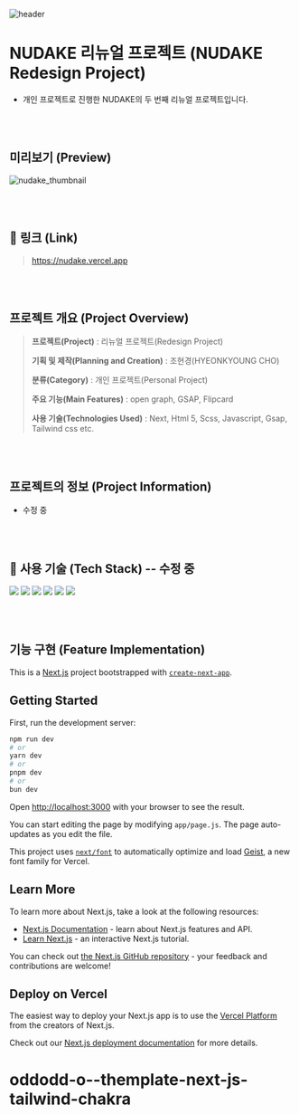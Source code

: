 ![header](https://capsule-render.vercel.app/api?type=blur&color=bd1a1a&text=NUDAKE&fontSize=70&fontColor=ffffff&stroke=bd1a1a)

# **NUDAKE 리뉴얼 프로젝트 (NUDAKE Redesign Project)**
- 개인 프로젝트로 진행한 NUDAKE의 두 번째 리뉴얼 프로젝트입니다.

<br><br> 

## 미리보기 (Preview)
![nudake_thumbnail](https://github.com/user-attachments/assets/450a9f88-e9f6-45b8-8f1f-ba6f3222321b)

<br><br> 

## 🔗 링크 (Link)
> https://nudake.vercel.app

<br><br> 

## **프로젝트 개요 (Project Overview)**
> **프로젝트(Project)** : 리뉴얼 프로젝트(Redesign Project)
>
> **기획 및 제작(Planning and Creation)** : 조현경(HYEONKYOUNG CHO)
> 
> **분류(Category)** : 개인 프로젝트(Personal Project)
> 
> **주요 기능(Main Features)** : open graph, GSAP, Flipcard
>
> **사용 기술(Technologies Used)** : Next, Html 5, Scss, Javascript, Gsap, Tailwind css etc.

<br><br> 

## 프로젝트의 정보 (Project Information)
- 수정 중

<br><br> 

## 🚀 사용 기술 (Tech Stack) -- 수정 중
<img src="https://img.shields.io/badge/html5-%23E34F26.svg?&style=for-the-badge&logo=html5&logoColor=white" />  <img src="https://img.shields.io/badge/css3-%231572B6.svg?&style=for-the-badge&logo=css3&logoColor=white" />  <img src="https://img.shields.io/badge/javascript-%23F7DF1E.svg?&style=for-the-badge&logo=javascript&logoColor=black" />  <img src="https://img.shields.io/badge/sass-%23CC6699.svg?&style=for-the-badge&logo=sass&logoColor=white" />  <img src="https://img.shields.io/badge/swiper-6332F6?style=for-the-badge&logo=swiper&logoColor=white"/>  <img src="https://img.shields.io/badge/figma-000000?style=for-the-badge&logo=figma&logoColor=white"/>

<br><br> 

## 기능 구현 (Feature Implementation)

This is a [Next.js](https://nextjs.org) project bootstrapped with [`create-next-app`](https://github.com/vercel/next.js/tree/canary/packages/create-next-app).

## Getting Started

First, run the development server:

```bash
npm run dev
# or
yarn dev
# or
pnpm dev
# or
bun dev
```

Open [http://localhost:3000](http://localhost:3000) with your browser to see the result.

You can start editing the page by modifying `app/page.js`. The page auto-updates as you edit the file.

This project uses [`next/font`](https://nextjs.org/docs/app/building-your-application/optimizing/fonts) to automatically optimize and load [Geist](https://vercel.com/font), a new font family for Vercel.

## Learn More

To learn more about Next.js, take a look at the following resources:

- [Next.js Documentation](https://nextjs.org/docs) - learn about Next.js features and API.
- [Learn Next.js](https://nextjs.org/learn) - an interactive Next.js tutorial.

You can check out [the Next.js GitHub repository](https://github.com/vercel/next.js) - your feedback and contributions are welcome!

## Deploy on Vercel

The easiest way to deploy your Next.js app is to use the [Vercel Platform](https://vercel.com/new?utm_medium=default-template&filter=next.js&utm_source=create-next-app&utm_campaign=create-next-app-readme) from the creators of Next.js.

Check out our [Next.js deployment documentation](https://nextjs.org/docs/app/building-your-application/deploying) for more details.
# oddodd-o--themplate-next-js-tailwind-chakra
